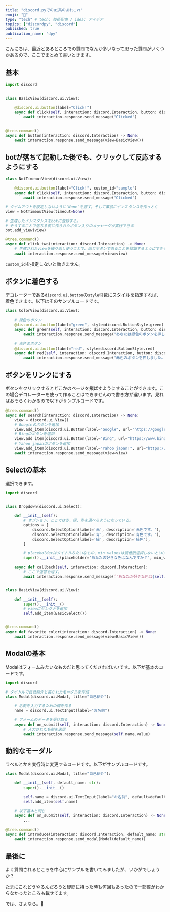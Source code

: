 ```yaml
---
title: "discord.pyでのui系のあれこれ"
emoji: "🕌"
type: "tech" # tech: 技術記事 / idea: アイデア
topics: ["discordpy", "discord"]
published: true
publication_name: "dpy"
---
```


こんにちは、最近とあるところでの質問でなんか多いなって思った質問がいくつかあるので、ここでまとめて書いときます。

## 基本
```py:basic.py
import discord


class BasicView(discord.ui.View):
    
    @discord.ui.button(label="Click!")
    async def click(self, interaction: discord.Interaction, button: discord.Button) -> None:
        await interaction.response.send_message("Clicked")


@tree.command()
async def button(interaction: discord.Interaction) -> None:
    await interaction.response.send_message(view=BasicView())
```

## botが落ちて起動した後でも、クリックして反応するようにする
```py:down-click.py
class NotTimeoutView(discord.ui.View):
    
    @discord.ui.button(label="Click!", custom_id="sample")
    async def click(self, interaction: discord.Interaction, button: discord.Button) -> None:
        await interaction.response.send_message("Clicked")

# タイムアウトを設定しないように`None`を渡す。そして事前にインスタンスを作っとく
view = NotTimeoutView(timeout=None)

# 生成したインスタンスをbotに登録する。
# そうすることで落ちる前に作られたボタン入りのメッセージが実行できる
bot.add_view(view)

@tree.command()
async def click_two(interaction: discord.Interaction) -> None:
    # 生成されたviewを繰り返し使うことで、同じボタンであることを認識するようにできる。
    await interaction.response.send_message(view=view)
```
`custom_id`を指定しないと動きません。

## ボタンに着色する
デコレーターである`discord.ui.button`の`style`引数に[スタイル](https://discordpy.readthedocs.io/en/stable/interactions/api.html#discord.ButtonStyle)を指定すれば、着色できます。以下はそのサンプルコードです。
```py:button-color.py
class ColorView(discord.ui.View):
    
    # 緑色のボタン
    @discord.ui.button(label="green", style=discord.ButtonStyle.green)
    async def green(self, interaction: discord.Interaction, button: discord.Button) -> None:
        await interaction.response.send_message("あなたは緑色のボタンを押しました")
    
    # 赤色のボタン
    @discord.ui.button(label="red", style=discord.ButtonStyle.red)
    async def red(self, interaction: discord.Interaction, button: discord.Button) -> None:
        await interaction.response.send_message("赤色のボタンを押しました。")
```

## ボタンをリンクにする
ボタンをクリックするとどこかのページを飛ばすようにすることができます。この場合デコレーターを使って作ることはできませんので書き方が違います。見ればおそらくわかるので以下がサンプルコードです。

```py:link.py
@tree.command()
async def search(interaction: discord.Interaction) -> None:
    view = discord.ui.View()
    # Googleのボタンを追加
    view.add_item(discord.ui.Button(label="Google", url="https://google.com"))
    # Bingのボタンを追加
    view.add_item(discord.ui.Button(label="Bing", url="https://www.bing.com"))
    # Yahoo japanのボタンを追加
    view.add_item(discord.ui.Button(label="Yahoo japan!", url="https://www.yahoo.co.jp/"))
    await interaction.response.send_message(view=view)
```

## Selectの基本
選択できます。
```py:basic.py
import discord


class Dropdown(discord.ui.Select):

    def __init__(self):
        # オプション、ここでは赤、緑、青を選べるようになっている。
        options = [
            discord.SelectOption(label='赤', description='赤色です。'),
            discord.SelectOption(label='青', description='青色です。'),
            discord.SelectOption(label='緑', description='緑色'),
        ]

        # placeholderはタイトルみたいなもの、min_valuesは最低限選択しないといけない数、max_valuesは最大で何個選択できる数
        super().__init__(placeholder='あなたの好きな色はなんですか？', min_values=1, max_values=1, options=options)

    async def callback(self, interaction: discord.Interaction):
        # ここで返答を返す。
        await interaction.response.send_message(f'あなたが好きな色は{self.values[0]}なんですね！"')


class BasicView(discord.ui.View):

    def __init__(self):
        super().__init__()
        # viewにセレクトを追加
        self.add_item(BasicSelect())


@tree.command()
async def favorite_color(interaction: discord.Interaction) -> None:
    await interaction.response.send_message(view=BasicView())
```

## Modalの基本
Modalはフォームみたいなものだと思ってくださればいいです。以下が基本のコードです。
```py:basic.py
import discord

# タイトルで自己紹介と書かれたモーダルを作成
class Modal(discord.ui.Modal, title="自己紹介"):

    # 名前を入力するための欄を作る
    name = discord.ui.TextInput(label="お名前")

    # フォームのデータを受け取る
    async def on_submit(self, interaction: discord.Interaction) -> None:
        # 入力された名前を送信
        await interaction.response.send_message(self.name.value)
```

## 動的なモーダル
ラベルとかを実行時に変更するコードです。以下がサンプルコードです。

```py:dynamic_modal.py
class Modal(discord.ui.Modal, title="自己紹介"):

    def __init__(self, default_name: str):
        super().__init__()

        self.name = discord.ui.TextInput(label="お名前", default=default_name)
        self.add_item(self.name)
    
    # 以下基本と同じ
    async def on_submit(self, interaction: discord.Interaction) -> None:
        ...

@tree.command()
async def introduce(interaction: discord.Interaction, default_name: str = "名無し") -> None:
    await interaction.response.send_modal(Modal(default_name))
```

## 最後に
よく質問されるところを中心にサンプルを書いてみましたが、いかがでしょうか？

たまにこれどうやるんだろうと疑問に持った時も何回もあったので一部僕がわからなかったところも載せてます。

では、さよなら。👋
